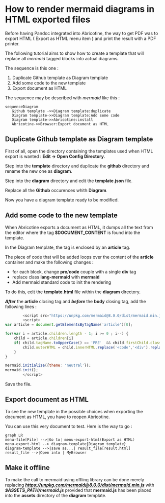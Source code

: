 # How to render mermaid diagrams in HTML exported files

  Before having Pandoc integrated into Abricotine, the way to get PDF was to export HTML ( Export as HTML menu item ) and print the result with a PDF printer.

  The following tutorial aims to show how to create a template that will replace all *mermaid* tagged blocks into actual diagrams.

  The sequence is this one :
1. Duplicate Github template as Diagram template 
2. Add some code to the new template
3. Export document as HTML
	
  The sequence may be described with *mermaid* like this :
  
``` mermaid
sequenceDiagram
   Github template ->>Diagram template:duplicate
   Diagram template->>Diagram template:Add some code
   Diagram template->>Abricotine:install
   Abricotine->>Browser:Export document as HTML	
```

## Duplicate Github template as Diagram template 

  First of all, open the directory containing the templates used when HTML export is wanted : **Edit -> Open Config Directory**.
  
  Step into the **template** directory and duplicate the **github** directory and rename the new one as **diagram**.
  
  Step into the **diagram** directory and edit the **template.json** file.
  
  Replace all the **Github** occurences whith **Diagram**.
  
  Now you have a diagram template ready to be modified.
  
## Add some code to the new template

  When Abricotine exports a document as HTML, it dumps all the text from the editor where the tag **$DOCUMENT_CONTENT** is found into the template. 
  
  In the Diagram template, the tag is enclosed by an **article** tag.
  
  The piece of code that will be added loops over the content of the **article** container and make the following changes :
  - for each block, change **pre**/**code** couple with a single **div** tag
  - replace class **lang-mermaid** with **mermaid**
  - Add mermaid standard code to init the rendering

  To do this, edit the **template.html** file within the **diagram** directory.
  
  ***After*** the **article** closing tag and ***before*** the **body** closing tag, add the following lines :
  
``` javascript
        <script src="https://unpkg.com/mermaid@8.0.0/dist/mermaid.min.js"></script>
        <script>
var article = document.getElementsByTagName('article')[0];

for(var i = article.children.length - 1; i >= 0 ; i--) {
    child = article.children[i]
    if( child.tagName.toUpperCase() == 'PRE'  && child.firstChild.className == 'lang-mermaid') {
        child.outerHTML = child.innerHTML.replace('<code','<div').replace('lang-mermaid','mermaid').replace('</code>','</div>')
    }
}

mermaid.initialize({theme: 'neutral'});
mermaid.init();
        </script>
 ```
  
  Save the file.
  
## Export document as HTML

  To see the new template in the possible choices when exporting the document as HTML, you have to reopen Abricotine.
  
  You can use this very document to test. Here is the way to go :
  
``` mermaid
graph LR
menu-file[File] -->|Go to| menu-export-html(Export as HTML)
menu-export-html --> diagram-template{Diagram template}
diagram-template -->|save as...| result_file[result.html]
result_file -->|Open into | MyBrowser
```
  

## Make it offline

  To make the call to mermaid using offling library can be done merely replacing  ***https://unpkg.com/mermaid@8.0.0/dist/mermaid.min.js*** with  ***$ASSETS_PATH/mermaid.js*** provided that **mermaid.js** has been placed into the **assets** directory of the **diagram** template.
